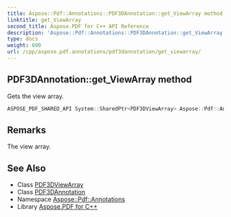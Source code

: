 ```yaml
---
title: Aspose::Pdf::Annotations::PDF3DAnnotation::get_ViewArray method
linktitle: get_ViewArray
second_title: Aspose.PDF for C++ API Reference
description: 'Aspose::Pdf::Annotations::PDF3DAnnotation::get_ViewArray method. Gets the view array in C++.'
type: docs
weight: 600
url: /cpp/aspose.pdf.annotations/pdf3dannotation/get_viewarray/
---
```

## PDF3DAnnotation::get_ViewArray method


Gets the view array.

```cpp
ASPOSE_PDF_SHARED_API System::SharedPtr<PDF3DViewArray> Aspose::Pdf::Annotations::PDF3DAnnotation::get_ViewArray()
```

## Remarks


The view array.
## See Also

* Class [PDF3DViewArray](../../pdf3dviewarray/)
* Class [PDF3DAnnotation](../)
* Namespace [Aspose::Pdf::Annotations](../../)
* Library [Aspose.PDF for C++](../../../)
